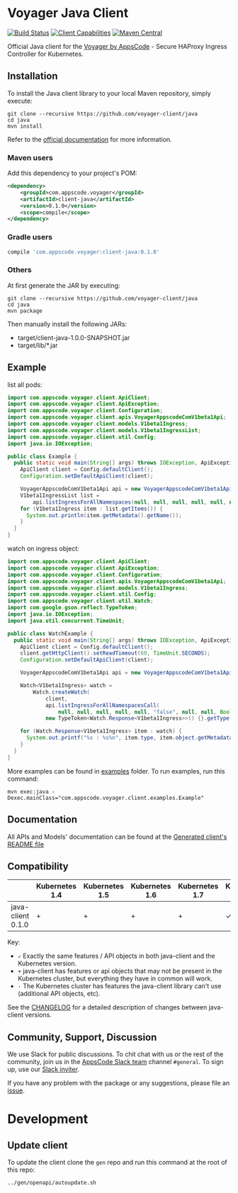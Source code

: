 # Voyager Java Client

[![Build Status](https://travis-ci.org/voyager-client/java.svg?branch=master)](https://travis-ci.org/voyager-client/java)
[![Client Capabilities](https://img.shields.io/badge/Kubernetes%20client-Silver-blue.svg?style=flat&colorB=C0C0C0&colorA=306CE8)](http://bit.ly/kubernetes-client-capabilities-badge)
[![Maven Central](https://img.shields.io/maven-central/v/com.appscode.voyager/client-java.svg?label=Maven%20Central)](http://search.maven.org/#search%7Cga%7C1%7Cg%3A%22com.appscode.voyager%22%20a%3A%22client-java%22)

Official Java client for the [Voyager by AppsCode](https://appscode.com/products/voyager/) - Secure HAProxy Ingress Controller for Kubernetes.

## Installation

To install the Java client library to your local Maven repository, simply execute:

```shell
git clone --recursive https://github.com/voyager-client/java
cd java
mvn install
```

Refer to the [official documentation](https://maven.apache.org/plugins/maven-deploy-plugin/usage.html) for more information.

### Maven users

Add this dependency to your project's POM:

```xml
<dependency>
    <groupId>com.appscode.voyager</groupId>
    <artifactId>client-java</artifactId>
    <version>0.1.0</version>
    <scope>compile</scope>
</dependency>
```

### Gradle users

```groovy
compile 'com.appscode.voyager:client-java:0.1.0'
```

### Others

At first generate the JAR by executing:

```
git clone --recursive https://github.com/voyager-client/java
cd java
mvn package
```

Then manually install the following JARs:

* target/client-java-1.0.0-SNAPSHOT.jar
* target/lib/*.jar

## Example

list all pods:

```java
import com.appscode.voyager.client.ApiClient;
import com.appscode.voyager.client.ApiException;
import com.appscode.voyager.client.Configuration;
import com.appscode.voyager.client.apis.VoyagerAppscodeComV1beta1Api;
import com.appscode.voyager.client.models.V1beta1Ingress;
import com.appscode.voyager.client.models.V1beta1IngressList;
import com.appscode.voyager.client.util.Config;
import java.io.IOException;

public class Example {
  public static void main(String[] args) throws IOException, ApiException {
    ApiClient client = Config.defaultClient();
    Configuration.setDefaultApiClient(client);

    VoyagerAppscodeComV1beta1Api api = new VoyagerAppscodeComV1beta1Api();
    V1beta1IngressList list =
        api.listIngressForAllNamespaces(null, null, null, null, null, null, null, null, null);
    for (V1beta1Ingress item : list.getItems()) {
      System.out.println(item.getMetadata().getName());
    }
  }
}
```

watch on ingress object:

```java
import com.appscode.voyager.client.ApiClient;
import com.appscode.voyager.client.ApiException;
import com.appscode.voyager.client.Configuration;
import com.appscode.voyager.client.apis.VoyagerAppscodeComV1beta1Api;
import com.appscode.voyager.client.models.V1beta1Ingress;
import com.appscode.voyager.client.util.Config;
import com.appscode.voyager.client.util.Watch;
import com.google.gson.reflect.TypeToken;
import java.io.IOException;
import java.util.concurrent.TimeUnit;

public class WatchExample {
  public static void main(String[] args) throws IOException, ApiException {
    ApiClient client = Config.defaultClient();
    client.getHttpClient().setReadTimeout(60, TimeUnit.SECONDS);
    Configuration.setDefaultApiClient(client);

    VoyagerAppscodeComV1beta1Api api = new VoyagerAppscodeComV1beta1Api();

    Watch<V1beta1Ingress> watch =
        Watch.createWatch(
            client,
            api.listIngressForAllNamespacesCall(
                null, null, null, null, null, "false", null, null, Boolean.TRUE, null, null),
            new TypeToken<Watch.Response<V1beta1Ingress>>() {}.getType());

    for (Watch.Response<V1beta1Ingress> item : watch) {
      System.out.printf("%s : %s%n", item.type, item.object.getMetadata().getName());
    }
  }
}
```

More examples can be found in [examples](examples/) folder. To run examples, run this command:

```shell
mvn exec:java -Dexec.mainClass="com.appscode.voyager.client.examples.Example"
```

## Documentation

All APIs and Models' documentation can be found at the [Generated client's README file](kubernetes/README.md)

## Compatibility

|                          | Kubernetes 1.4 | Kubernetes 1.5 | Kubernetes 1.6 | Kubernetes 1.7 | Kubernetes 1.8 | Kubernetes 1.9 |
|--------------------------|----------------|----------------|----------------|----------------|----------------|----------------|
| java-client 0.1.0 | +              | +              | +              | +              | ✓              | -              |

Key:

* `✓` Exactly the same features / API objects in both java-client and the Kubernetes
  version.
* `+` java-client has features or api objects that may not be present in the
  Kubernetes cluster, but everything they have in common will work.
* `-` The Kubernetes cluster has features the java-client library can't use
  (additional API objects, etc).

See the [CHANGELOG](./CHANGELOG.md) for a detailed description of changes
between java-client versions.

## Community, Support, Discussion

We use Slack for public discussions. To chit chat with us or the rest of the community, join us in the [AppsCode Slack team](https://appscode.slack.com/messages/C0XQFLGRM/details/) channel `#general`. To sign up, use our [Slack inviter](https://slack.appscode.com/).

If you have any problem with the package or any suggestions, please file an [issue](https://github.com/voyager-client/java/issues).

# Development

## Update client

To update the client clone the `gen` repo and run this command at the root of this repo:

```bash
../gen/openapi/autoupdate.sh
```
